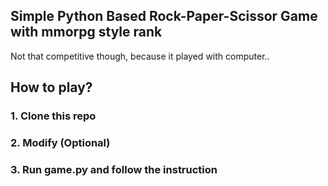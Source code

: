## Simple Python Based Rock-Paper-Scissor Game with mmorpg style rank 

Not that competitive though, because it played with computer..

## How to play?

### 1. Clone this repo
### 2. Modify (Optional)
### 3. Run game.py and follow the instruction
